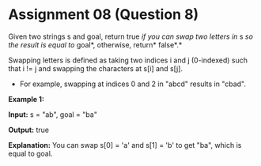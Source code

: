 # Assignment 08 (Question 8)

Given two strings s and goal, return true *if you can swap two letters in* s *so the result is equal to* goal*, otherwise, return* false*.*

Swapping letters is defined as taking two indices i and j (0-indexed) such that i != j and swapping the characters at s[i] and s[j].

- For example, swapping at indices 0 and 2 in "abcd" results in "cbad".

**Example 1:**

**Input:** s = "ab", goal = "ba"

**Output:** true

**Explanation:** You can swap s[0] = 'a' and s[1] = 'b' to get "ba", which is equal to goal.